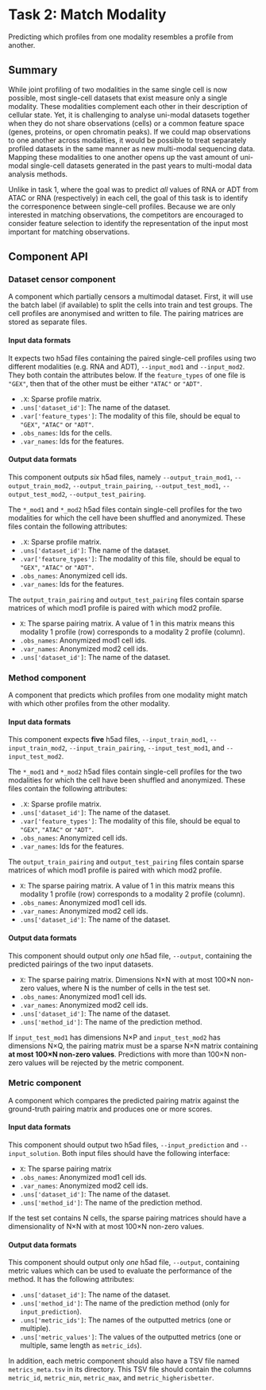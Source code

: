 # Task 2: Match Modality

Predicting which profiles from one modality resembles a profile from another.

## Summary

While joint profiling of two modalities in the same single cell is now possible, most single-cell datasets that exist measure only a single modality. These modalities complement each other in their description of cellular state. Yet, it is challenging to analyse uni-modal datasets together when they do not share observations (cells) or a common feature space (genes, proteins, or open chromatin peaks). If we could map observations to one another across modalities, it would be possible to treat separately profiled datasets in the same manner as new multi-modal sequencing data. Mapping these modalities to one another opens up the vast amount of uni-modal single-cell datasets generated in the past years to multi-modal data analysis methods.

Unlike in task 1, where the goal was to predict _all_ values of RNA or ADT from ATAC or RNA (respectively) in each cell, the goal of this task is to identify the corresponence between single-cell profiles. Because we are only interested in matching observations, the competitors are encouraged to consider feature selection to identify the representation of the input most important for matching observations.

## Component API

### Dataset censor component

A component which partially censors a multimodal dataset. First, it will use the batch label (if available) to split the cells into train and test groups. The cell profiles are anonymised and written to file. The pairing matrices are stored as separate files.

#### Input data formats

It expects two h5ad files containing the paired single-cell profiles using two different modalities (e.g. RNA and ADT), `--input_mod1` and `--input_mod2`. They both contain the attributes below. If the `feature_types` of one file is `"GEX"`, then that of the other must be either `"ATAC"` or `"ADT"`.

  * `.X`: Sparse profile matrix.
  * `.uns['dataset_id']`: The name of the dataset.
  * `.var['feature_types']`: The modality of this file, should be equal to `"GEX"`, `"ATAC"` or `"ADT"`.
  * `.obs_names`: Ids for the cells.
  * `.var_names`: Ids for the features.

#### Output data formats

This component outputs *six* h5ad files, namely `--output_train_mod1`, `--output_train_mod2`, `--output_train_pairing`, `--output_test_mod1`, `--output_test_mod2`, `--output_test_pairing`.

The `*_mod1` and `*_mod2` h5ad files contain single-cell profiles for the two modalities for which the cell have been shuffled and anonymized. These files contain the following attributes:

  * `.X`: Sparse profile matrix.
  * `.uns['dataset_id']`: The name of the dataset.
  * `.var['feature_types']`: The modality of this file, should be equal to `"GEX"`, `"ATAC"` or `"ADT"`.
  * `.obs_names`: Anonymized cell ids.
  * `.var_names`: Ids for the features.

The `output_train_pairing` and `output_test_pairing` files contain sparse matrices of which mod1 profile is paired with which mod2 profile.

  * `X`: The sparse pairing matrix. A value of 1 in this matrix means this modality 1 profile (row) corresponds to a modality 2 profile (column).
  * `.obs_names`: Anonymized mod1 cell ids.
  * `.var_names`: Anonymized mod2 cell ids.
  * `.uns['dataset_id']`: The name of the dataset.

### Method component

A component that predicts which profiles from one modality might match with which other profiles from the other modality. 

#### Input data formats

This component expects **five** h5ad files, `--input_train_mod1`, `--input_train_mod2`, `--input_train_pairing`, `--input_test_mod1`, and `--input_test_mod2`.

The `*_mod1` and `*_mod2` h5ad files contain single-cell profiles for the two modalities for which the cell have been shuffled and anonymized. These files contain the following attributes:

  * `.X`: Sparse profile matrix.
  * `.uns['dataset_id']`: The name of the dataset.
  * `.var['feature_types']`: The modality of this file, should be equal to `"GEX"`, `"ATAC"` or `"ADT"`.
  * `.obs_names`: Anonymized cell ids.
  * `.var_names`: Ids for the features.

The `output_train_pairing` and `output_test_pairing` files contain sparse matrices of which mod1 profile is paired with which mod2 profile.

  * `X`: The sparse pairing matrix. A value of 1 in this matrix means this modality 1 profile (row) corresponds to a modality 2 profile (column).
  * `.obs_names`: Anonymized mod1 cell ids.
  * `.var_names`: Anonymized mod2 cell ids.
  * `.uns['dataset_id']`: The name of the dataset.

#### Output data formats

This component should output only *one* h5ad file, `--output`, containing the predicted pairings of the two input datasets.

  * `X`: The sparse pairing matrix. Dimensions N×N with at most 100×N non-zero values, where N is the number of cells in the test set.
  * `.obs_names`: Anonymized mod1 cell ids.
  * `.var_names`: Anonymized mod2 cell ids.
  * `.uns['dataset_id']`: The name of the dataset.
  * `.uns['method_id']`: The name of the prediction method.

If `input_test_mod1` has dimensions N×P and `input_test_mod2` has dimensions N×Q, the pairing matrix must be a sparse N×N matrix containing **at most 100×N non-zero values**. Predictions with more than 100×N non-zero values will be rejected by the metric component.

### Metric component

A component which compares the predicted pairing matrix against the ground-truth pairing matrix and produces one or more scores. 

#### Input data formats

This component should output two h5ad files, `--input_prediction` and `--input_solution`. Both input files should have the following interface:

  * `X`: The sparse pairing matrix
  * `.obs_names`: Anonymized mod1 cell ids.
  * `.var_names`: Anonymized mod2 cell ids.
  * `.uns['dataset_id']`: The name of the dataset.
  * `.uns['method_id']`: The name of the prediction method.

If the test set contains N cells, the sparse pairing matrices should have a dimensionality of N×N with at most 100×N non-zero values.

#### Output data formats

This component should output only *one* h5ad file, `--output`, containing metric values which can be used to evaluate the performance of the method. It has the following attributes:

  * `.uns['dataset_id']`: The name of the dataset.
  * `.uns['method_id']`: The name of the prediction method (only for `input_prediction`).
  * `.uns['metric_ids']`: The names of the outputted metrics (one or multiple).
  * `.uns['metric_values']`: The values of the outputted metrics (one or multiple, same length as `metric_ids`).

In addition, each metric component should also have a TSV file named `metrics_meta.tsv` in its directory. This TSV file should contain the columns `metric_id`, `metric_min`, `metric_max`, and `metric_higherisbetter`.